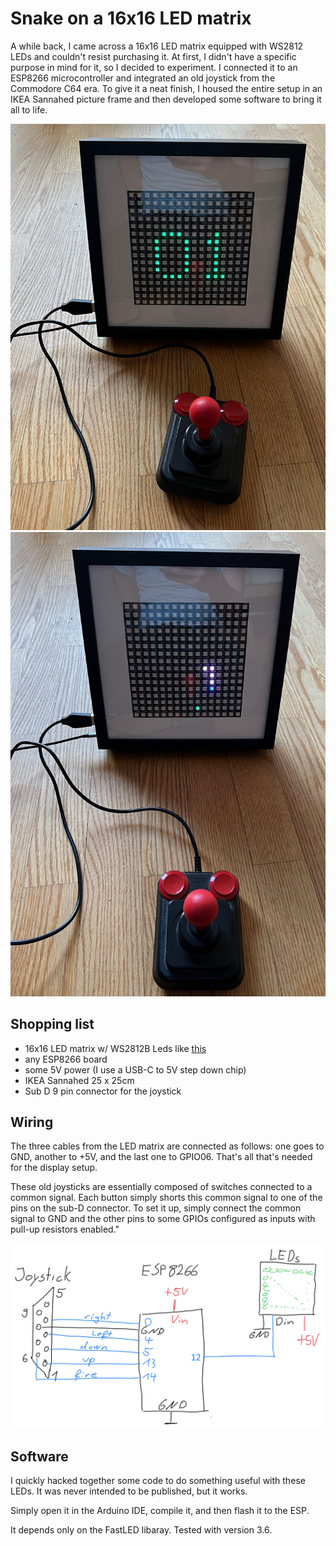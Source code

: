 # Snake on a 16x16 LED matrix

A while back, I came across a 16x16 LED matrix equipped with WS2812 LEDs and couldn't resist purchasing it. At first, I didn't have a specific purpose in mind for it, so I decided to experiment. I connected it to an ESP8266 microcontroller and integrated an old joystick from the Commodore C64 era. To give it a neat finish, I housed the entire setup in an IKEA Sannahed picture frame and then developed some software to bring it all to life.

![](docs/frame01.jpg)
![](docs/frameSnake.jpg)

## Shopping list
 - 16x16 LED matrix w/ WS2812B Leds like [this](https://de.aliexpress.com/item/1005005034320069.html)
  - any ESP8266 board 
  - some 5V power (I use a USB-C to 5V step down chip)
  - IKEA Sannahed 25 x 25cm
  - Sub D 9 pin connector for the joystick

## Wiring

The three cables from the LED matrix are connected as follows: one goes to GND, another to +5V, and the last one to GPIO06. That's all that's needed for the display setup.

These old joysticks are essentially composed of switches connected to a common signal. Each button simply shorts this common signal to one of the pins on the sub-D connector. To set it up, simply connect the common signal to GND and the other pins to some GPIOs configured as inputs with pull-up resistors enabled."

![](docs/wiring.png)

## Software

I  quickly hacked together some code to do something useful with these LEDs. It was never intended to be published, but it works.

Simply open it in the Arduino IDE, compile it, and then flash it to the ESP.

It depends only on the FastLED libaray. Tested with version 3.6.
